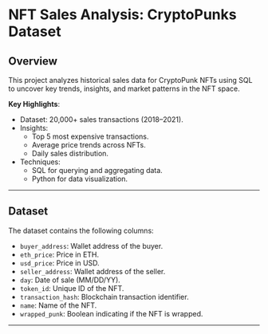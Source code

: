 # NFT Sales Analysis: CryptoPunks Dataset

## Overview
This project analyzes historical sales data for CryptoPunk NFTs using SQL to uncover key trends, insights, and market patterns in the NFT space.

**Key Highlights**:
- Dataset: 20,000+ sales transactions (2018–2021).
- Insights:
  - Top 5 most expensive transactions.
  - Average price trends across NFTs.
  - Daily sales distribution.
- Techniques:
  - SQL for querying and aggregating data.
  - Python for data visualization.

---

## Dataset
The dataset contains the following columns:
- `buyer_address`: Wallet address of the buyer.
- `eth_price`: Price in ETH.
- `usd_price`: Price in USD.
- `seller_address`: Wallet address of the seller.
- `day`: Date of sale (MM/DD/YY).
- `token_id`: Unique ID of the NFT.
- `transaction_hash`: Blockchain transaction identifier.
- `name`: Name of the NFT.
- `wrapped_punk`: Boolean indicating if the NFT is wrapped.

---


